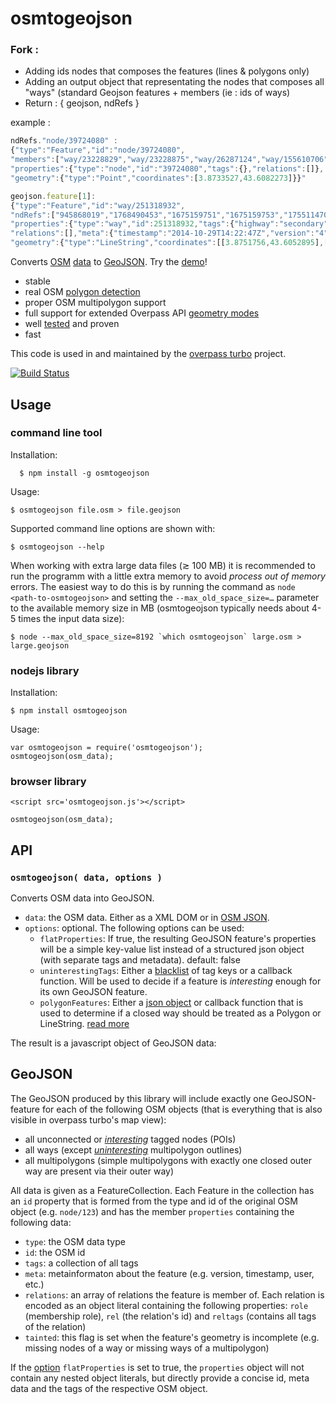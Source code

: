 osmtogeojson
============

### Fork :
 - Adding ids nodes that composes the features (lines & polygons only)
 - Adding an output object that representating the nodes that composes all "ways" (standard Geojson features + members (ie : ids of ways)
 - Return : { geojson, ndRefs } 
  
example :
```js
ndRefs."node/39724080" : 
{"type":"Feature","id":"node/39724080",
"members":["way/23228829","way/23228875","way/26287124","way/155610706"],
"properties":{"type":"node","id":"39724080","tags":{},"relations":[]},
"geometry":{"type":"Point","coordinates":[3.8733527,43.6082273]}}"
```

```js
geojson.feature[1]:
{"type":"Feature","id":"way/251318932",
"ndRefs":["945868019","1768490453","1675159751","1675159753","1755114703","1675159755"],
"properties":{"type":"way","id":251318932,"tags":{"highway":"secondary",...},
"relations":[],"meta":{"timestamp":"2014-10-29T14:22:47Z","version":"4" ...}},
"geometry":{"type":"LineString","coordinates":[[3.8751756,43.6052895],[3.875308,43.6052986],[...]]}}"
```

Converts [OSM](http://openstreetmap.org) [data](http://wiki.openstreetmap.org/wiki/OSM_XML) to [GeoJSON](http://www.geojson.org/). Try the [demo](http://tyrasd.github.io/osmtogeojson/)!

* stable
* real OSM [polygon detection](https://wiki.openstreetmap.org/wiki/Overpass_turbo/Polygon_Features)
* proper OSM multipolygon support
* full support for extended Overpass API [geometry modes](http://wiki.openstreetmap.org/wiki/Overpass_API/Overpass_QL#Print_.28out.29)
* well [tested](https://github.com/tyrasd/osmtogeojson/tree/gh-pages/test/) and proven
* fast

This code is used in and maintained by the [overpass turbo](http://github.com/tyrasd/overpass-ide) project.

[![Build Status](https://secure.travis-ci.org/tyrasd/osmtogeojson.png)](https://travis-ci.org/tyrasd/osmtogeojson)

Usage
-----

### command line tool
  
Installation:

      $ npm install -g osmtogeojson

Usage:

    $ osmtogeojson file.osm > file.geojson

Supported command line options are shown with:

    $ osmtogeojson --help

When working with extra large data files (≳ 100 MB) it is recommended to run the programm with a little extra memory to avoid *process out of memory* errors. The easiest way to do this is by running the command as `node <path-to-osmtogeojson>` and setting the `--max_old_space_size=…` parameter to the available memory size in MB (osmtogeojson typically needs about 4-5 times the input data size):

    $ node --max_old_space_size=8192 `which osmtogeojson` large.osm > large.geojson

### nodejs library

Installation:

    $ npm install osmtogeojson

Usage:

    var osmtogeojson = require('osmtogeojson');
    osmtogeojson(osm_data);

### browser library

    <script src='osmtogeojson.js'></script>

    osmtogeojson(osm_data);

API
---

### `osmtogeojson( data, options )`

Converts OSM data into GeoJSON.

* `data`: the OSM data. Either as a XML DOM or in [OSM JSON](http://overpass-api.de/output_formats.html#json).
* `options`: optional. The following options can be used:
  * `flatProperties`: If true, the resulting GeoJSON feature's properties will be a simple key-value list instead of a structured json object (with separate tags and metadata). default: false
  * `uninterestingTags`: Either a [blacklist](https://github.com/tyrasd/osmtogeojson/blob/2.0.0/index.js#L14-L24) of tag keys or a callback function. Will be used to decide if a feature is *interesting* enough for its own GeoJSON feature.
  * `polygonFeatures`: Either a [json object](https://github.com/tyrasd/osmtogeojson/blob/2.0.0/polygon_features.json) or callback function that is used to determine if a closed way should be treated as a Polygon or LineString. [read more](https://wiki.openstreetmap.org/wiki/Overpass_turbo/Polygon_Features)

The result is a javascript object of GeoJSON data:

GeoJSON
-------

The GeoJSON produced by this library will include exactly one GeoJSON-feature for each of the following OSM objects (that is everything that is also visible in overpass turbo's map view):

* all unconnected or [*interesting*](#api) tagged nodes (POIs)
* all ways (except [*uninteresting*](#api) multipolygon outlines)
* all multipolygons (simple multipolygons with exactly one closed outer way are present via their outer way)

All data is given as a FeatureCollection. Each Feature in the collection has an `id` property that is formed from the type and id of the original OSM object (e.g. `node/123`) and has the member `properties` containing the following data:

* `type`: the OSM data type
* `id`: the OSM id 
* `tags`: a collection of all tags
* `meta`: metainformaton about the feature (e.g. version, timestamp, user, etc.)
* `relations`: an array of relations the feature is member of. Each relation is encoded as an object literal containing the following properties: `role` (membership role), `rel` (the relation's id) and `reltags` (contains all tags of the relation)
* `tainted`: this flag is set when the feature's geometry is incomplete (e.g. missing nodes of a way or missing ways of a multipolygon)

If the [option](#api) `flatProperties` is set to true, the `properties` object will not contain any nested object literals, but directly provide a concise id, meta data and the tags of the respective OSM object.

